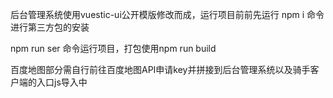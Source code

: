 后台管理系统使用vuestic-ui公开模版修改而成，运行项目前前先运行 npm i 命令进行第三方包的安装

npm run ser 命令运行项目，打包使用npm run build

百度地图部分需自行前往百度地图API申请key并拼接到后台管理系统以及骑手客户端的入口js导入中